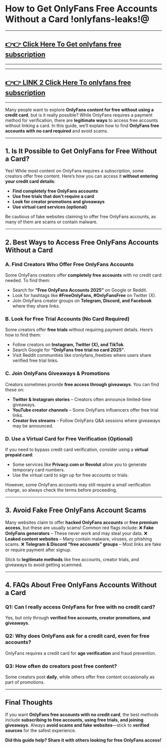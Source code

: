 # How to Get OnlyFans Free Accounts Without a Card !onlyfans-leaks!@

---
## [👉👉 Click Here To Get onlyfans free subscription ](https://www.freeofviewer.com/)
---



---
## [👉👉 LINK 2 Click Here To onlyfans free subscription ](https://soft-algo.com/)
---


Many people want to explore **OnlyFans content for free without using a credit card**, but is it really possible? While OnlyFans requires a payment method for verification, there are **legitimate ways** to access free accounts without linking a card. In this guide, we’ll explain how to find **OnlyFans free accounts with no card required** and avoid scams.

---

## **1. Is It Possible to Get OnlyFans for Free Without a Card?**
Yes! While most content on OnlyFans requires a subscription, some creators offer free content. Here’s how you can access it **without entering your credit card details**:
- **Find completely free OnlyFans accounts**
- **Use free trials that don’t require a card**
- **Look for creator promotions and giveaways**
- **Use virtual card services (optional)**

Be cautious of fake websites claiming to offer free OnlyFans accounts, as many of them are scams or contain malware.

---

## **2. Best Ways to Access Free OnlyFans Accounts Without a Card**

### **A. Find Creators Who Offer Free OnlyFans Accounts**
Some OnlyFans creators offer **completely free accounts** with no credit card needed. To find them:
- Search for **“Free OnlyFans Accounts 2025”** on Google or Reddit.
- Look for hashtags like **#FreeOnlyFans, #OnlyFansFree** on Twitter (X).
- Join OnlyFans creator groups on **Telegram, Discord, and Facebook** where they share links.

### **B. Look for Free Trial Accounts (No Card Required)**
Some creators offer **free trials** without requiring payment details. Here’s how to find them:
- Follow creators on **Instagram, Twitter (X), and TikTok**.
- Search Google for **“OnlyFans free trial no card 2025”**.
- Visit Reddit communities like r/onlyfans_freebies where users share verified free trial links.

### **C. Join OnlyFans Giveaways & Promotions**
Creators sometimes provide **free access through giveaways**. You can find these on:
- **Twitter & Instagram stories** – Creators often announce limited-time giveaways.
- **YouTube creator channels** – Some OnlyFans influencers offer free trial links.
- **Creator live streams** – Follow OnlyFans Q&A sessions where giveaways may be announced.

### **D. Use a Virtual Card for Free Verification (Optional)**
If you need to bypass credit card verification, consider using a **virtual prepaid card**:
- Some services like **Privacy.com or Revolut** allow you to generate temporary card numbers.
- Use the virtual card to sign up for free accounts or trials.

However, some OnlyFans accounts may still require a small verification charge, so always check the terms before proceeding.

---

## **3. Avoid Fake Free OnlyFans Account Scams**
Many websites claim to offer **hacked OnlyFans accounts** or **free premium access**, but these are usually scams! Common red flags include:
❌ **Fake OnlyFans generators** – These never work and may steal your data.
❌ **Leaked content websites** – Many contain malware, viruses, or phishing scams.
❌ **Telegram & Discord “free accounts” groups** – Most links are fake or require payment after signup.

Stick to **legitimate methods** like free accounts, creator trials, and giveaways to avoid getting scammed.

---

## **4. FAQs About Free OnlyFans Accounts Without a Card**

### **Q1: Can I really access OnlyFans for free with no credit card?**
Yes, but only through **verified free accounts, creator promotions, and giveaways**.

### **Q2: Why does OnlyFans ask for a credit card, even for free accounts?**
OnlyFans requires a credit card for **age verification** and fraud prevention.

### **Q3: How often do creators post free content?**
Some creators post **daily**, while others offer free content occasionally as part of promotions.

---

## **Final Thoughts**
If you want **OnlyFans free accounts with no credit card**, the best methods include **subscribing to free accounts, using free trials, and joining giveaways**. Always **avoid scams and fake websites**—stick to **verified sources** for the safest experience.

**Did this guide help? Share it with others looking for free OnlyFans access!**

